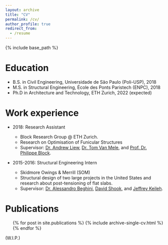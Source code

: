 ```yaml
---
layout: archive
title: "CV"
permalink: /cv/
author_profile: true
redirect_from:
  - /resume
---
```


{% include base_path %}

Education
======
* B.S. in Civil Engineering,  Universidade de São Paulo (Poli-USP), 2018
* M.S. in Structural Engineering, École des Ponts Paristech (ENPC), 2018
* Ph.D in Architecture and Technology, ETH Zurich, 2022 (expected)

Work experience
======
* 2018: Research Assistant
  * Block Research Group @ ETH Zurich.
  * Research on Optimisation of Funicular Structures
  * Supervisor: [Dr. Andrew Liew](https://www.sheffield.ac.uk/civil/staff/academic/andrew-liew), [Dr. Tom Van Mele](https://www.block.arch.ethz.ch/brg/people/tom-van-mele), and [Prof. Dr. Philippe Block](https://www.block.arch.ethz.ch/brg/people/philippe-block).

* 2015-2016: Structural Engineering Intern
  * Skidmore Owings & Merrill (SOM)
  * Structural design of two large projects in the United States and research about post-tensioning of flat slabs. 
  * Supervisor: [Dr. Alessandro Beghini](https://www.linkedin.com/in/alessandro-beghini-phd-se-6195027/), [David Shook](https://www.linkedin.com/in/david-shook-90370a10a/), and [Jeffrey Keileh](https://www.linkedin.com/in/jeffrey-keileh-pe-se-leed/).

Publications
======
  <ul>{% for post in site.publications %}
    {% include archive-single-cv.html %}
  {% endfor %}</ul>

(W.I.P.)
